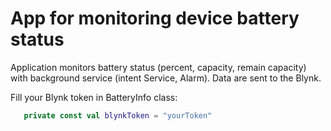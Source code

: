 # App for monitoring device battery status
Application monitors battery status (percent, capacity, remain capacity) with background service (intent Service, Alarm). Data are sent to the Blynk.

Fill your Blynk token in BatteryInfo class:

```kotlin
   private const val blynkToken = "yourToken"
```

